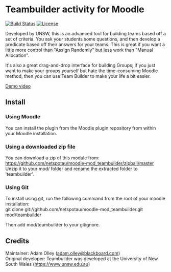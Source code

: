 # Teambuilder activity for Moodle

[![Build Status](https://travis-ci.org/netspotau/moodle-mod_teambuilder.svg?branch=master)](https://travis-ci.org/netspotau/moodle-mod_teambuilder)
[![License](https://poser.pugx.org/netspotau/moodle-mod_teambuilder/license)](https://packagist.org/packages/netspotau/moodle-mod_teambuilder)

Developed by UNSW, this is an advanced tool for building teams based off a set of criteria. You ask your students some questions, and then develop a predicate based off their answers for your teams. This is great if you want a little more control than "Assign Randomly" but less work than "Manual Allocation".

It's also a great drag-and-drop interface for building Groups; if you just want to make your groups yourself but hate the time-consuming Moodle method, then you can use Team Builder to make your life a bit easier.

[Demo video](http://www.youtube.com/watch?v=J2jviBCBJ70)
## Install
### Using Moodle
You can install the plugin from the Moodle plugin repository from within your Moodle installation.
### Using a downloaded zip file
You can download a zip of this module from: https://github.com/netspotau/moodle-mod_teambuilder/zipball/master  
Unzip it to your mod/ folder and rename the extracted folder to 'teambuilder'.
### Using Git
To install using git, run the following command from the root of your moodle installation:  
git clone git://github.com/netspotau/moodle-mod_teambuilder.git mod/teambuilder  

Then add mod/teambuilder to your gitignore.

## Credits
Maintainer: Adam Olley (adam.olley@blackboard.com)  
Original developer: Teambuilder was developed at the University of New South Wales (https://www.unsw.edu.au)
